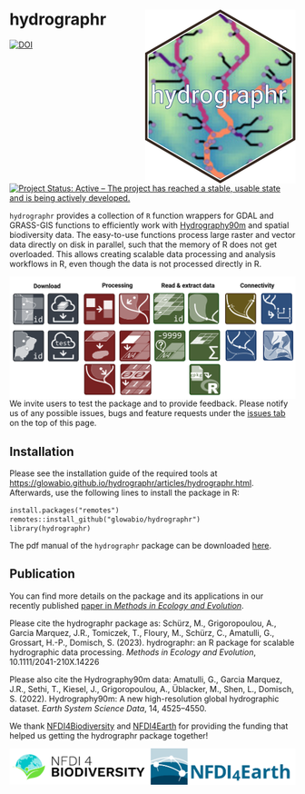 # hydrographr <img src="man/figures/hydrographr.svg" align="right" />

[![DOI](https://zenodo.org/badge/DOI/10.5281/zenodo.7998072.svg)](https://doi.org/10.5281/zenodo.7998072)
[![Project Status: Active – The project has reached a stable, usable state and is being actively developed.](https://www.repostatus.org/badges/latest/active.svg)](https://www.repostatus.org/#active)

`hydrographr` provides a collection of `R` function wrappers for GDAL and GRASS-GIS functions to efficiently work with [Hydrography90m](https://essd.copernicus.org/articles/14/4525/2022/essd-14-4525-2022.html) and spatial biodiversity data. The easy-to-use functions process large raster and vector data directly on disk in parallel, such that the memory of R does not get overloaded. This allows creating scalable data processing and analysis workflows in R, even though the data is not processed directly in R.

<img src="man/figures/function_icons.png" align="left" />

We invite users to test the package and to provide feedback. Please notify us of any possible issues, bugs and feature requests under the [issues tab](https://github.com/glowabio/hydrographr/issues) on the top of this page.


Installation
-----------
Please see the installation guide of the required tools at https://glowabio.github.io/hydrographr/articles/hydrographr.html. Afterwards, use the following lines to install the package in R:

```{r}
install.packages("remotes")
remotes::install_github("glowabio/hydrographr")
library(hydrographr)
```
The pdf manual of the `hydrographr` package can be downloaded [here](https://github.com/glowabio/hydrographr/tree/main/man/pdf/hydrographr_1.0.16.pdf).


Publication
-----------
You can find more details on the package and its applications in our recently published
[paper in _Methods in Ecology and Evolution_](https://besjournals.onlinelibrary.wiley.com/doi/10.1111/2041-210X.14226). 


Please cite the hydrographr package as:
Schürz, M., Grigoropoulou, A., Garcia Marquez, J.R., Tomiczek, T., Floury, M., Schürz, C., Amatulli, G., Grossart, H.-P., Domisch, S. (2023). hydrographr: an R package for scalable hydrographic data processing. _Methods in Ecology and Evolution_, 10.1111/2041-210X.14226

Please also cite the Hydrography90m data:
Amatulli, G., Garcia Marquez, J.R., Sethi, T., Kiesel, J., Grigoropoulou, A., Üblacker, M., Shen, L., Domisch, S. (2022). Hydrography90m: A new high-resolution global hydrographic dataset. _Earth System Science Data_, 14, 4525–4550. 


We thank [NFDI4Biodiversity](https://www.nfdi4biodiversity.org/en/) and [NFDI4Earth](https://www.nfdi4earth.de/) for providing the funding that helped us getting the hydrographr package together!

<img src="man/figures/nfdi_logos.png" align="left" />
